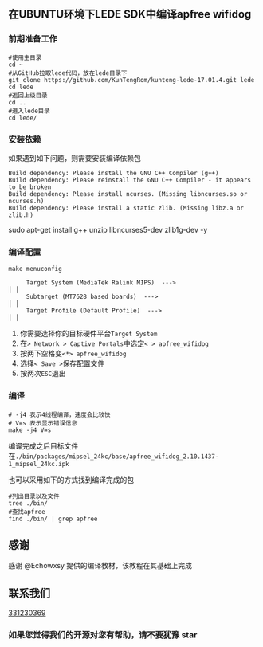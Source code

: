 ## 在UBUNTU环境下LEDE SDK中编译apfree wifidog

### 前期准备工作

```shell
#使用主目录
cd ~
#从GitHub拉取lede代码，放在lede目录下
git clone https://github.com/KunTengRom/kunteng-lede-17.01.4.git lede
cd lede
#返回上级目录
cd ..
#进入lede目录
cd lede/
```

### 安装依赖
如果遇到如下问题，则需要安装编译依赖包
```
Build dependency: Please install the GNU C++ Compiler (g++)
Build dependency: Please reinstall the GNU C++ Compiler - it appears to be broken
Build dependency: Please install ncurses. (Missing libncurses.so or ncurses.h)
Build dependency: Please install a static zlib. (Missing libz.a or zlib.h)
```

sudo apt-get install g++ unzip libncurses5-dev zlib1g-dev -y


### 编译配置

```shell
make menuconfig

     Target System (MediaTek Ralink MIPS)  --->                                                  │ │   
     Subtarget (MT7628 based boards)  --->                                                       │ │   
     Target Profile (Default Profile)  --->                                                      │ │                       
```



1. 你需要选择你的目标硬件平台`Target System`
2. 在`> Network > Captive Portals`中选定`< > apfree_wifidog`
3. 按两下空格变`<*> apfree_wifidog`
4. 选择`< Save >`保存配置文件
5. 按两次`ESC`退出

### 编译

```shell
# -j4 表示4线程编译，速度会比较快
# V=s 表示显示错误信息
make -j4 V=s
```

编译完成之后目标文件在`./bin/packages/mipsel_24kc/base/apfree_wifidog_2.10.1437-1_mipsel_24kc.ipk`

也可以采用如下的方式找到编译完成的包

```shell
#列出目录以及文件
tree ./bin/ 
#查找apfree
find ./bin/ | grep apfree
```

## 感谢
感谢 @Echowxsy 提供的编译教材，该教程在其基础上完成

## 联系我们
[331230369](https://jq.qq.com/?_wv=1027&k=4ADDSev)



### 如果您觉得我们的开源对您有帮助，请不要犹豫 star

